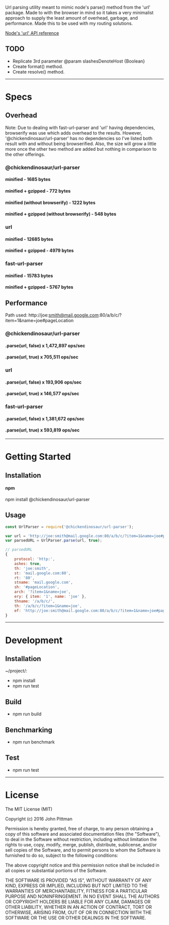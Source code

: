 Url parsing utility meant to mimic node's parse() method from the 'url' package. Made to with the browser in mind so it takes a very minimalist approach to supply the least amount of overhead, garbage, and performance. Made this to be used with my routing solutions.  

[Node's 'url' API reference](https://nodejs.org/docs/latest/api/url.html)

## TODO  

* Replicate 3rd parameter @param slashesDenoteHost {Boolean}
* Create format() method.
* Create resolve() method.

---  

# Specs  

## Overhead  

Note: Due to dealing with fast-url-parser and 'url' having dependencies, browserify was use which adds overhead to the results. However, '@chickendinosaur/url-parser' has no dependencies so I've listed both result with and without being browserified. Also, the size will grow a little more once the other two method are added but nothing in comparison to the other offerings.

### @chickendinosaur/url-parser  
#### minified - 1685 bytes  
#### minified + gzipped - 772 bytes  
#### minified (without browserify) - 1222 bytes  
#### minified + gzipped (without browserify) - 548 bytes  

### url  
#### minified - 12685 bytes  
#### minified + gzipped - 4979 bytes  

### fast-url-parser  
#### minified - 15783 bytes  
#### minified + gzipped - 5767 bytes  

## Performance  

Path used: http://joe:smith@mail.google.com:80/a/b/c/?item=1&name=joe#pageLocation

### @chickendinosaur/url-parser  
#### .parse(url, false) x 1,472,897 ops/sec  
#### .parse(url, true) x 705,511 ops/sec  

### url  
#### .parse(url, false) x 193,906 ops/sec  
#### .parse(url, true) x 146,577 ops/sec  

### fast-url-parser  
#### .parse(url, false) x 1,381,672 ops/sec  
#### .parse(url, true) x 593,819 ops/sec  

---  

# Getting Started  

## Installation

#### npm  

npm install @chickendinosaur/url-parser

## Usage

```javascript
const UrlParser = require('@chickendinosaur/url-parser');

var url = 'http://joe:smith@mail.google.com:80/a/b/c/?item=1&name=joe#pageLocation';
var parsedURL = UrlParser.parse(url, true);

// parsedURL
{
	protocol: 'http:',
	ashes: true,
	th: 'joe:smith',
	st: 'mail.google.com:80',
	rt: '80',
	stname: 'mail.google.com',
	sh: '#pageLocation',
	arch: '?item=1&name=joe',
	ery: { item: '1', name: 'joe' },
	thname: '/a/b/c/',
	th: '/a/b/c/?item=1&name=joe',
	ef: 'http://joe:smith@mail.google.com:80/a/b/c/?item=1&name=joe#pageLocation'
}
```
---  

# Development  

## Installation  

~/project/:

* npm install
* npm run test

## Build  

* npm run build

## Benchmarking  

* npm run benchmark

## Test  

* npm run test

---  

# License  

The MIT License (MIT)

Copyright (c) 2016 John Pittman

Permission is hereby granted, free of charge, to any person obtaining a copy
of this software and associated documentation files (the "Software"), to deal
in the Software without restriction, including without limitation the rights
to use, copy, modify, merge, publish, distribute, sublicense, and/or sell
copies of the Software, and to permit persons to whom the Software is
furnished to do so, subject to the following conditions:

The above copyright notice and this permission notice shall be included in all
copies or substantial portions of the Software.

THE SOFTWARE IS PROVIDED "AS IS", WITHOUT WARRANTY OF ANY KIND, EXPRESS OR
IMPLIED, INCLUDING BUT NOT LIMITED TO THE WARRANTIES OF MERCHANTABILITY,
FITNESS FOR A PARTICULAR PURPOSE AND NONINFRINGEMENT. IN NO EVENT SHALL THE
AUTHORS OR COPYRIGHT HOLDERS BE LIABLE FOR ANY CLAIM, DAMAGES OR OTHER
LIABILITY, WHETHER IN AN ACTION OF CONTRACT, TORT OR OTHERWISE, ARISING FROM,
OUT OF OR IN CONNECTION WITH THE SOFTWARE OR THE USE OR OTHER DEALINGS IN THE
SOFTWARE.

